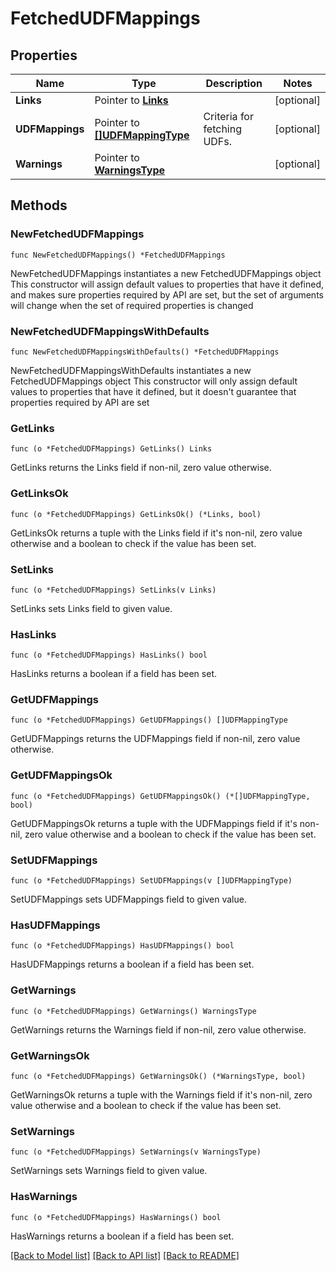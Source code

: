 # FetchedUDFMappings

## Properties

Name | Type | Description | Notes
------------ | ------------- | ------------- | -------------
**Links** | Pointer to [**Links**](Links.md) |  | [optional] 
**UDFMappings** | Pointer to [**[]UDFMappingType**](UDFMappingType.md) | Criteria for fetching UDFs. | [optional] 
**Warnings** | Pointer to [**WarningsType**](WarningsType.md) |  | [optional] 

## Methods

### NewFetchedUDFMappings

`func NewFetchedUDFMappings() *FetchedUDFMappings`

NewFetchedUDFMappings instantiates a new FetchedUDFMappings object
This constructor will assign default values to properties that have it defined,
and makes sure properties required by API are set, but the set of arguments
will change when the set of required properties is changed

### NewFetchedUDFMappingsWithDefaults

`func NewFetchedUDFMappingsWithDefaults() *FetchedUDFMappings`

NewFetchedUDFMappingsWithDefaults instantiates a new FetchedUDFMappings object
This constructor will only assign default values to properties that have it defined,
but it doesn't guarantee that properties required by API are set

### GetLinks

`func (o *FetchedUDFMappings) GetLinks() Links`

GetLinks returns the Links field if non-nil, zero value otherwise.

### GetLinksOk

`func (o *FetchedUDFMappings) GetLinksOk() (*Links, bool)`

GetLinksOk returns a tuple with the Links field if it's non-nil, zero value otherwise
and a boolean to check if the value has been set.

### SetLinks

`func (o *FetchedUDFMappings) SetLinks(v Links)`

SetLinks sets Links field to given value.

### HasLinks

`func (o *FetchedUDFMappings) HasLinks() bool`

HasLinks returns a boolean if a field has been set.

### GetUDFMappings

`func (o *FetchedUDFMappings) GetUDFMappings() []UDFMappingType`

GetUDFMappings returns the UDFMappings field if non-nil, zero value otherwise.

### GetUDFMappingsOk

`func (o *FetchedUDFMappings) GetUDFMappingsOk() (*[]UDFMappingType, bool)`

GetUDFMappingsOk returns a tuple with the UDFMappings field if it's non-nil, zero value otherwise
and a boolean to check if the value has been set.

### SetUDFMappings

`func (o *FetchedUDFMappings) SetUDFMappings(v []UDFMappingType)`

SetUDFMappings sets UDFMappings field to given value.

### HasUDFMappings

`func (o *FetchedUDFMappings) HasUDFMappings() bool`

HasUDFMappings returns a boolean if a field has been set.

### GetWarnings

`func (o *FetchedUDFMappings) GetWarnings() WarningsType`

GetWarnings returns the Warnings field if non-nil, zero value otherwise.

### GetWarningsOk

`func (o *FetchedUDFMappings) GetWarningsOk() (*WarningsType, bool)`

GetWarningsOk returns a tuple with the Warnings field if it's non-nil, zero value otherwise
and a boolean to check if the value has been set.

### SetWarnings

`func (o *FetchedUDFMappings) SetWarnings(v WarningsType)`

SetWarnings sets Warnings field to given value.

### HasWarnings

`func (o *FetchedUDFMappings) HasWarnings() bool`

HasWarnings returns a boolean if a field has been set.


[[Back to Model list]](../README.md#documentation-for-models) [[Back to API list]](../README.md#documentation-for-api-endpoints) [[Back to README]](../README.md)


